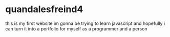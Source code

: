 # quandalesfreind4
this is my first website im gonna be trying to learn javascript and hopefully i can turn it into a portfolio for myself as a programmer and a person
